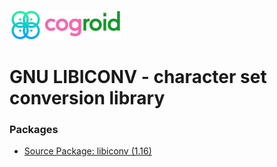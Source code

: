 [![cogroid.com](https://github.com/cogroid/resources/raw/main/images/banner/cogroid-48.png)](https://cogroid.com)

# GNU LIBICONV - character set conversion library

### Packages

* [Source Package: libiconv (1.16)](https://ftp.gnu.org/pub/gnu/libiconv/libiconv-1.16.tar.gz)

